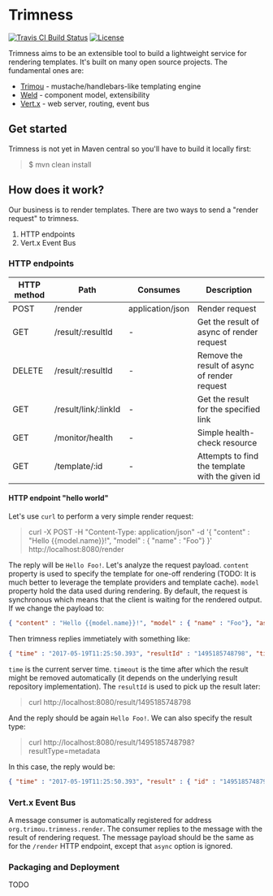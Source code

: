 # Trimness

[![Travis CI Build Status](https://img.shields.io/travis/trimou/trimness/master.svg)](https://travis-ci.org/trimou/trimness)
[![License](https://img.shields.io/badge/license-Apache%20License%202.0-yellow.svg)](http://www.apache.org/licenses/LICENSE-2.0.html)

Trimness aims to be an extensible tool to build a lightweight service for rendering templates.
It's built on many open source projects.
The fundamental ones are:

* [Trimou](http://trimou.org/) - mustache/handlebars-like templating engine
* [Weld](http://weld.cdi-spec.org) - component model, extensibility
* [Vert.x](http://vertx.io) - web server, routing, event bus

## Get started

Trimness is not yet in Maven central so you'll have to build it locally first:

> $ mvn clean install

## How does it work?

Our business is to render templates.
There are two ways to send a "render request" to trimness.

1. HTTP endpoints
2. Vert.x Event Bus

### HTTP endpoints

| HTTP method | Path          | Consumes | Description |
|------------|---------------|--------------|--------------|
| POST | /render | application/json | Render request |
| GET | /result/:resultId | - | Get the result of async of render request |
| DELETE | /result/:resultId | - | Remove the result of async of render request |
| GET | /result/link/:linkId | - | Get the result for the specified link |
| GET | /monitor/health | - | Simple health-check resource |
| GET | /template/:id | - | Attempts to find the template with the given id |

#### HTTP endpoint "hello world"

Let's use `curl` to perform a very simple render request:

> curl -X POST -H "Content-Type: application/json" -d '{ "content" : "Hello {{model.name}}!", "model" : { "name" : "Foo"} }' http://localhost:8080/render

The reply will be `Hello Foo!`.
Let's analyze the request payload.
`content` property is used to specify the template for one-off rendering (TODO: It is much better to leverage the template providers and template cache).
`model` property hold the data used during rendering.
By default, the request is synchronous which means that the client is waiting for the rendered output.
If we change the payload to:

```json
{ "content" : "Hello {{model.name}}!", "model" : { "name" : "Foo"}, "async": true }
```

Then trimness replies immetiately with something like:

```json
{ "time" : "2017-05-19T11:25:50.393", "resultId" : "1495185748798", "timeout" : "2017-05-19T11:30:50.393"}
```

`time` is the current server time.
`timeout` is the time after which the result might be removed automatically (it depends on the underlying result repository implementation).
The `resultId` is used to pick up the result later:

> curl http://localhost:8080/result/1495185748798

And the reply should be again `Hello Foo!`.
We can also specify the result type:

> curl http://localhost:8080/result/1495185748798?resultType=metadata

In this case, the reply would be:

```json
{ "time" : "2017-05-19T11:25:50.393", "result" : { "id" : "1495185748798", "templateId" : "oneoff_1495201157642", "output" : "Hello Foo!", "status" : "SUCCESS" }}
```

### Vert.x Event Bus

A message consumer is automatically registered for address `org.trimou.trimness.render`.
The consumer replies to the message with the result of rendering request.
The message payload should be the same as for the `/render` HTTP endpoint, except that `async` option is ignored.

### Packaging and Deployment

TODO